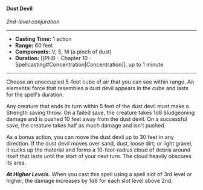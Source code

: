 #### Dust Devil
*2nd-level conjuration*
___
- **Casting Time:** 1 action
- **Range:** 60 feet
- **Components:** V, S, M (a pinch of dust)
- **Duration:** [[PHB - Chapter 10 - Spellcasting#Concentration|Concentration]], up to 1 minute
---
Choose an unoccupied 5-foot cube of air that you can see within range. An elemental force that resembles a dust devil appears in the cube and lasts for the spell's duration.

Any creature that ends its turn within 5 feet of the dust devil must make a Strength saving throw. On a failed save, the creature takes 1d8 bludgeoning damage and is pushed 10 feet away from the dust devil. On a successful save, the creature takes half as much damage and isn't pushed.

As a bonus action, you can move the dust devil up to 30 feet in any direction. If the dust devil moves over sand, dust, loose dirt, or light gravel, it sucks up the material and forms a 10-foot-radius cloud of debris around itself that lasts until the start of your next turn. The cloud heavily obscures its area.

***At Higher Levels.*** When you cast this spell using a spell slot of 3rd level or higher, the damage increases by 1d8 for each slot level above 2nd.